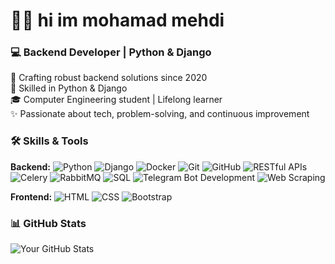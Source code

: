 # 👨‍💻 hi im mohamad mehdi

### 💻 Backend Developer | Python & Django 

🚀 Crafting robust backend solutions since 2020  
🔧 Skilled in Python & Django  
🎓 Computer Engineering student | Lifelong learner  
✨ Passionate about tech, problem-solving, and continuous improvement

### 🛠️ Skills & Tools

**Backend:**
![Python](https://img.shields.io/badge/-Python-3776AB?logo=python&logoColor=white&style=flat)
![Django](https://img.shields.io/badge/-Django-092E20?logo=django&logoColor=white&style=flat)
![Docker](https://img.shields.io/badge/-Docker-2496ED?logo=docker&logoColor=white&style=flat)
![Git](https://img.shields.io/badge/-Git-F05032?logo=git&logoColor=white&style=flat)
![GitHub](https://img.shields.io/badge/-GitHub-181717?logo=github&logoColor=white&style=flat)
![RESTful APIs](https://img.shields.io/badge/-RESTful%20APIs-00D2FF?logo=postman&logoColor=white&style=flat)
![Celery](https://img.shields.io/badge/-Celery-37814A?logo=celery&logoColor=white&style=flat)
![RabbitMQ](https://img.shields.io/badge/-RabbitMQ-FF6600?logo=rabbitmq&logoColor=white&style=flat)
![SQL](https://img.shields.io/badge/-SQL-003B57?logo=postgresql&logoColor=white&style=flat)
![Telegram Bot Development](https://img.shields.io/badge/-Telegram%20Bot-2CA5E0?logo=telegram&logoColor=white&style=flat)
![Web Scraping](https://img.shields.io/badge/-Web%20Scraping-42A5F5?logo=python&logoColor=white&style=flat)

**Frontend:**
![HTML](https://img.shields.io/badge/-HTML-E34F26?logo=html5&logoColor=white&style=flat)
![CSS](https://img.shields.io/badge/-CSS-1572B6?logo=css3&logoColor=white&style=flat)
![Bootstrap](https://img.shields.io/badge/-Bootstrap-7952B3?logo=bootstrap&logoColor=white&style=flat)

### 📊 GitHub Stats
![Your GitHub Stats](https://github-readme-stats.vercel.app/api?username=YourUsername&show_icons=true&theme=radical)
